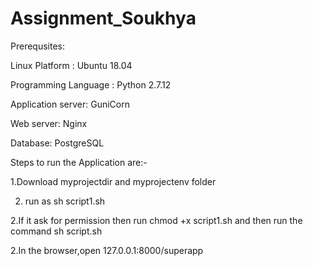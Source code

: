 # Assignment_Soukhya

Prerequsites:

Linux Platform : Ubuntu 18.04

Programming Language : Python 2.7.12

Application server: GuniCorn

Web server: Nginx

Database: PostgreSQL


Steps to run the Application are:-

1.Download myprojectdir and myprojectenv folder

2. run as sh script1.sh

2.If it ask for permission then run chmod +x script1.sh
 and then run the command sh script.sh
 
2.In the browser,open 127.0.0.1:8000/superapp



